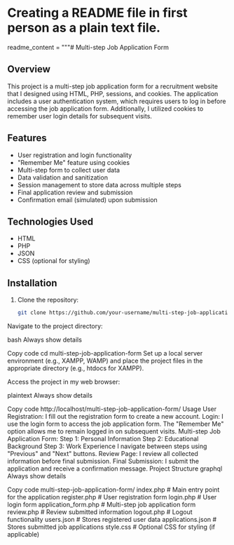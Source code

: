 # Creating a README file in first person as a plain text file.

readme_content = """# Multi-step Job Application Form

## Overview
This project is a multi-step job application form for a recruitment website that I designed using HTML, PHP, sessions, and cookies. The application includes a user authentication system, which requires users to log in before accessing the job application form. Additionally, I utilized cookies to remember user login details for subsequent visits.

## Features
- User registration and login functionality
- "Remember Me" feature using cookies
- Multi-step form to collect user data
- Data validation and sanitization
- Session management to store data across multiple steps
- Final application review and submission
- Confirmation email (simulated) upon submission

## Technologies Used
- HTML
- PHP
- JSON
- CSS (optional for styling)

## Installation
1. Clone the repository:
   ```bash
   git clone https://github.com/your-username/multi-step-job-application-form.git
Navigate to the project directory:

bash
Always show details

Copy code
cd multi-step-job-application-form
Set up a local server environment (e.g., XAMPP, WAMP) and place the project files in the appropriate directory (e.g., htdocs for XAMPP).

Access the project in my web browser:

plaintext
Always show details

Copy code
http://localhost/multi-step-job-application-form/
Usage
User Registration: I fill out the registration form to create a new account.
Login: I use the login form to access the job application form. The "Remember Me" option allows me to remain logged in on subsequent visits.
Multi-step Job Application Form:
Step 1: Personal Information
Step 2: Educational Background
Step 3: Work Experience
I navigate between steps using "Previous" and "Next" buttons.
Review Page: I review all collected information before final submission.
Final Submission: I submit the application and receive a confirmation message.
Project Structure
graphql
Always show details

Copy code
multi-step-job-application-form/
index.php               # Main entry point for the application
register.php            # User registration form
login.php               # User login form
application_form.php    # Multi-step job application form
review.php              # Review submitted information
logout.php              # Logout functionality
users.json              # Stores registered user data
applications.json       # Stores submitted job applications
style.css               # Optional CSS for styling (if applicable)
